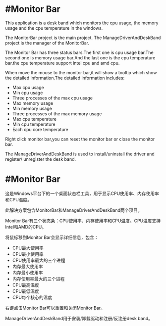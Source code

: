 #Monitor Bar
==============

This application is a desk band which monitors the cpu usage, the memory usage
and the cpu temperature in the windows.

The MonitorBar project is the main project.
The ManageDriverAndDeskBand project is the manager of the MonitorBar.

The Monitor Bar has three status bars.The first one is cpu usage bar.The second one is
memory usage bar.And the last one is the cpu temperature bar.the cpu temperature
support intel cpu and amd cpu.

When move the mouse to the monitor bar,it will show a tooltip which show the
detailed information.The detailed information includes:
* Max cpu usage
* Min cpu usage
* Three processes of the max cpu usage
* Max memory usage
* Min memory usage
* Three processes of the max memory usage
* Max cpu temperature
* Min cpu temperature
* Each cpu core temperature

Right click monitor bar,you can reset the monitor bar or close the monitor bar.

The ManageDriverAndDeskBand is used to install/uninstall the driver and register/
unregister the desk band.

#Monitor Bar
==============

这是Windows平台下的一个桌面状态栏工具，用于显示CPU使用率、内存使用率和CPU温度。

此解决方案包含MonitorBar和ManageDriverAndDeskBand两个项目。

Monitor Bar有三个状态条：CPU使用率、内存使用率和CPU温度。CPU温度支持Intel和AMD的CPU。

将鼠标移到Monitor Bar会显示详细信息，包含：
* CPU最大使用率
* CPU最小使用率
* CPU使用率最大的三个进程
* 内存最大使用率
* 内存最小使用率
* 内存使用率最大的三个进程
* CPU最高温度
* CPU最低温度
* CPU每个核心的温度

右键点击Monitor Bar可以重置和关闭Monitor Bar。

ManageDriverAndDeskBand用于安装/卸载驱动和注册/反注册desk band。

